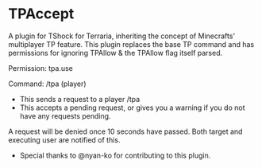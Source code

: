 # TPAccept

A plugin for TShock for Terraria, inheriting the concept of Minecrafts' multiplayer TP feature. 
This plugin replaces the base TP command and has permissions for ignoring TPAllow & the TPAllow flag itself parsed.

Permission: tpa.use

Command: 
/tpa (player)
- This sends a request to a player
/tpa
- This accepts a pending request, or gives you a warning if you do not have any requests pending.

A request will be denied once 10 seconds have passed. Both target and executing user are notified of this.

* Special thanks to @nyan-ko for contributing to this plugin. 
